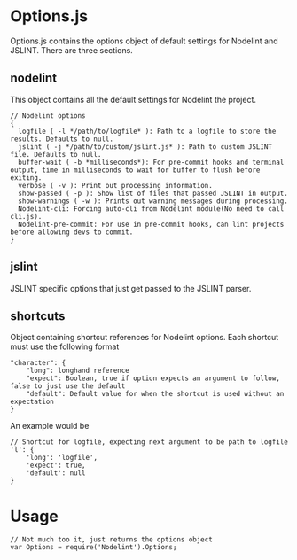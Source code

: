 Options.js
==========

Options.js contains the options object of default settings for Nodelint and JSLINT. There are three sections.



nodelint
--------

This object contains all the default settings for Nodelint the project.

	// Nodelint options
	{
	  logfile ( -l */path/to/logfile* ): Path to a logfile to store the results. Defaults to null.
	  jslint ( -j */path/to/custom/jslint.js* ): Path to custom JSLINT file. Defaults to null.
	  buffer-wait ( -b *milliseconds*): For pre-commit hooks and terminal output, time in milliseconds to wait for buffer to flush before exiting.
	  verbose ( -v ): Print out processing information.
	  show-passed ( -p ): Show list of files that passed JSLINT in output.
	  show-warnings ( -w ): Prints out warning messages during processing.
	  Nodelint-cli: Forcing auto-cli from Nodelint module(No need to call cli.js).
	  Nodelint-pre-commit: For use in pre-commit hooks, can lint projects before allowing devs to commit.
	}


jslint
------

JSLINT specific options that just get passed to the JSLINT parser.



shortcuts
----------

Object containing shortcut references for Nodelint options. Each shortcut must use the following format

	"character": {
		"long": longhand reference
		"expect": Boolean, true if option expects an argument to follow, false to just use the default
		"default": Default value for when the shortcut is used without an expectation
	}

An example would be

	// Shortcut for logfile, expecting next argument to be path to logfile
	'l': {
		'long': 'logfile',
		'expect': true,
		'default': null
	}



Usage
=====

	// Not much too it, just returns the options object
	var Options = require('Nodelint').Options;
